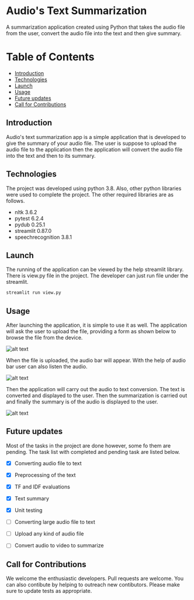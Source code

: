 # Audio's Text Summarization

A summarization application created using Python that takes the audio file from the user, convert the audio file into the text and then give summary.

# Table of Contents
* [Introduction](#introduction)
* [Technologies](#technologies)
* [Launch](#launch)
* [Usage](#usage)
* [Future updates](#future-updates)
* [Call for Contributions](#call-for-contributions)

## Introduction

Audio's text summarization app is a simple application that is developed to give the summary of your audio file. The user is suppose to upload the audio file to the application then the application will convert the audio file into the text and then to its summary.

## Technologies

The project was developed using python 3.8. Also, other python libraries were used to complete the project. The other required libraries are as follows.
* nltk 3.6.2
* pytest 6.2.4
* pydub 0.25.1
* streamlit 0.87.0
* speechrecognition 3.8.1

## Launch 

The running of the application can be viewed by the help streamlit library. There is view.py file in the project. The developer can just run file under the streamlit. 

```bash
streamlit run view.py
```
## Usage 

After launching the application, it is simple to use it as well. The application will ask the user to upload the file, providing a form as shown below to browse the file from the device. 

![alt text](https://github.com/NikhilDwa/Audio-to-Text-Summarization/blob/speechtotext/nikhil/converting_speech_to_text/images/upload_file.JPG)

When the file is uploaded, the audio bar will appear. With the help of audio bar user can also listen the audio.

![alt text](https://github.com/NikhilDwa/Audio-to-Text-Summarization/blob/speechtotext/nikhil/converting_speech_to_text/images/uploaded_file.JPG)

Then the application will carry out the audio to text conversion. The text is converted and displayed to the user. Then the summarization is carried out and finally the summary is of the audio is displayed to the user.   

![alt text](https://github.com/NikhilDwa/Audio-to-Text-Summarization/blob/speechtotext/nikhil/converting_speech_to_text/images/text_summary.JPG)


## Future updates

Most of the tasks in the project are done however, some fo them are pending. The task list with completed and pending task are listed below.
- [x] Converting audio file to text
- [x] Preprocessing of the text
- [x] TF and IDF evaluations
- [x] Text summary
- [x] Unit testing 
- [ ] Converting large audio file to text
- [ ] Upload any kind of audio file
- [ ] Convert audio to video to summarize


## Call for Contributions

We welcome the enthusiastic developers. Pull requests are welcome. You can also contibute by helping to outreach new contibutors.
Please make sure to update tests as appropriate.
